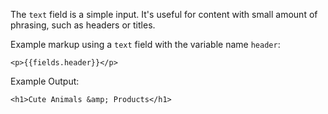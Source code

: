 The `text` field is a simple input. It's useful for content with small amount of phrasing, such as headers or titles.

Example markup using a `text` field with the variable name `header`:
```
<p>{{fields.header}}</p>
```

Example Output:
```
<h1>Cute Animals &amp; Products</h1>
```
